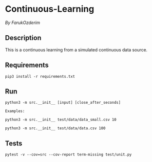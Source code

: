 # Continuous-Learning

_By FarukOzderim_

## Description

This is a continuous learning from a simulated continuous data source.

## Requirements

```
pip3 install -r requirements.txt
```

## Run

```
python3 -m src.__init__ [input] [close_after_seconds]

Examples:

python3 -m src.__init__ test/data/data_small.csv 10

python3 -m src.__init__ test/data/data.csv 100
```

## Tests

```
pytest -v --cov=src --cov-report term-missing test/unit.py
```